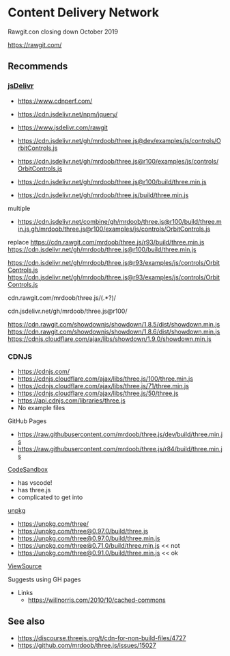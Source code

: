 # Content Delivery Network

Rawgit.con closing down October 2019

https://rawgit.com/


## Recommends

### [jsDelivr]( https://www.jsdelivr.com/ )

* https://www.cdnperf.com/
* https://cdn.jsdelivr.net/npm/jquery/
* https://www.jsdelivr.com/rawgit

* https://cdn.jsdelivr.net/gh/mrdoob/three.js@dev/examples/js/controls/OrbitControls.js
* https://cdn.jsdelivr.net/gh/mrdoob/three.js@r100/examples/js/controls/OrbitControls.js
* https://cdn.jsdelivr.net/gh/mrdoob/three.js@r100/build/three.min.js
* https://cdn.jsdelivr.net/gh/mrdoob/three.js/build/three.min.js

multiple

* https://cdn.jsdelivr.net/combine/gh/mrdoob/three.js@r100/build/three.min.js,gh/mrdoob/three.js@r100/examples/js/controls/OrbitControls.js

replace
https://cdn.rawgit.com/mrdoob/three.js/r93/build/three.min.js
https://cdn.jsdelivr.net/gh/mrdoob/three.js@r100/build/three.min.js


https://cdn.jsdelivr.net/gh/mrdoob/three.js@r93/examples/js/controls/OrbitControls.js
https://cdn.jsdelivr.net/gh/mrdoob/three.js@r93/examples/js/controls/OrbitControls.js


<script src = "https://cdn.jsdelivr.net/gh/mrdoob/three.js@r100/build/three.min.js" ></script>
<script src = "https://cdn.jsdelivr.net/gh/mrdoob/three.js@r100/examples/js/controls/OrbitControls.js" ></script>

cdn.rawgit.com/mrdoob/three.js/(.*?)/


cdn.jsdelivr.net/gh/mrdoob/three.js@r100/



https://cdn.rawgit.com/showdownjs/showdown/1.8.5/dist/showdown.min.js
https://cdn.rawgit.com/showdownjs/showdown/1.8.6/dist/showdown.min.js
https://cdnjs.cloudflare.com/ajax/libs/showdown/1.9.0/showdown.min.js




### CDNJS
* https://cdnjs.com/
* https://cdnjs.cloudflare.com/ajax/libs/three.js/100/three.min.js
* https://cdnjs.cloudflare.com/ajax/libs/three.js/71/three.min.js
* https://cdnjs.cloudflare.com/ajax/libs/three.js/50/three.js
* https://api.cdnjs.com/libraries/three.js
* No example files

GitHub Pages
* https://raw.githubusercontent.com/mrdoob/three.js/dev/build/three.min.js
* https://raw.githubusercontent.com/mrdoob/three.js/r84/build/three.min.js



[CodeSandbox]( https://codesandbox.io )
* has vscode!
* has three.js
* complicated to get into


[unpkg]( https://unpkg.com/#/ )
* https://unpkg.com/three/
* https://unpkg.com/three@0.97.0/build/three.js
* https://unpkg.com/three@0.97.0/build/three.min.js
* https://unpkg.com/three@0.71.0/build/three.min.js << not
* https://unpkg.com/three@0.91.0/build/three.min.js << ok


[ViewSource]( https://github.com/viewsource/viewsource.github.com )

Suggests using GH pages
* Links
	* https://willnorris.com/2010/10/cached-commons


## See also

 * https://discourse.threejs.org/t/cdn-for-non-build-files/4727
 * https://github.com/mrdoob/three.js/issues/15027
